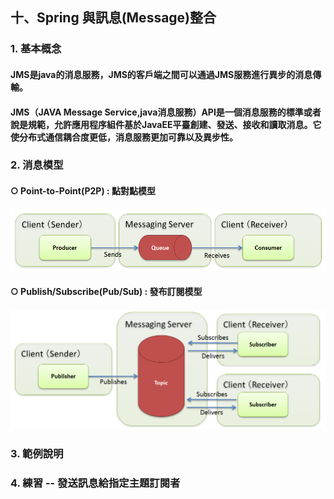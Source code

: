## 十、Spring 與訊息(Message)整合
### 1. 基本概念
#### JMS是java的消息服務，JMS的客戶端之間可以通過JMS服務進行異步的消息傳輸。
#### JMS（JAVA Message Service,java消息服務）API是一個消息服務的標準或者說是規範，允許應用程序組件基於JavaEE平臺創建、發送、接收和讀取消息。它使分布式通信耦合度更低，消息服務更加可靠以及異步性。
### 2. 消息模型
####  ○ Point-to-Point(P2P) : 點對點模型
#### <img src="../images/JMSQueue.png">
####  ○ Publish/Subscribe(Pub/Sub) : 發布訂閱模型
#### <img src="../images/JMSTopic.png">
### 3. 範例說明
### 4. 練習 -- 發送訊息給指定主題訂閱者

